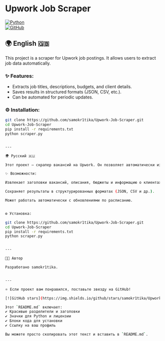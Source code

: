 # Upwork Job Scraper  

[![Python](https://img.shields.io/badge/Python-3.x-blue.svg)](https://www.python.org/)  
[![GitHub](https://img.shields.io/github/license/samokr1tika/Upwork-Job-Scraper)](https://github.com/samokr1tika/Upwork-Job-Scraper/blob/main/LICENSE)  

## 🌍 English 🇬🇧  

This project is a scraper for Upwork job postings. It allows users to extract job data automatically.  

### ✨ Features:  
- Extracts job titles, descriptions, budgets, and client details.  
- Saves results in structured formats (JSON, CSV, etc.).  
- Can be automated for periodic updates.  

### ⚙ Installation:  
```bash
git clone https://github.com/samokr1tika/Upwork-Job-Scraper.git  
cd Upwork-Job-Scraper  
pip install -r requirements.txt  
python scraper.py


---

🌍 Русский 🇷🇺

Этот проект — скрапер вакансий на Upwork. Он позволяет автоматически извлекать данные о вакансиях.

✨ Возможности:

Извлекает заголовки вакансий, описания, бюджеты и информацию о клиентах.

Сохраняет результаты в структурированных форматах (JSON, CSV и др.).

Может работать автоматически с обновлениями по расписанию.


⚙ Установка:

git clone https://github.com/samokr1tika/Upwork-Job-Scraper.git  
cd Upwork-Job-Scraper  
pip install -r requirements.txt  
python scraper.py


---

👨‍💻 Автор

Разработано samokr1tika.


---

⭐ Если проект вам понравился, поставьте звезду на GitHub!

[![GitHub stars](https://img.shields.io/github/stars/samokr1tika/Upwork-Job-Scraper?style=social)](https://github.com/samokr1tika/Upwork-Job-Scraper)

Этот `README.md` включает:  
✔ Красивые разделители и заголовки  
✔ Значки для Python и лицензии  
✔ Блоки кода для установки  
✔ Ссылку на ваш профиль  

Вы можете просто скопировать этот текст и вставить в `README.md`.

